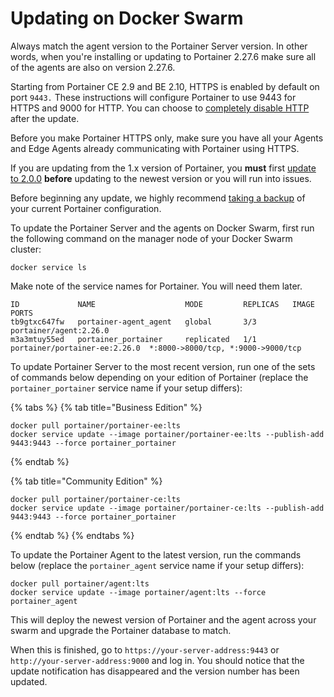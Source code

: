 # Updating on Docker Swarm


Always match the agent version to the Portainer Server version. In other words, when you're installing or updating to Portainer 2.27.6 make sure all of the agents are also on version 2.27.6.



Starting from Portainer CE 2.9 and BE 2.10, HTTPS is enabled by default on port `9443.` These instructions will configure Portainer to use 9443 for HTTPS  and 9000 for HTTP. You can choose to [completely disable HTTP](../../admin/settings/#force-https-only) after the update.&#x20;

Before you make Portainer HTTPS only, make sure you have all your Agents and Edge Agents already communicating with Portainer using HTTPS.&#x20;



If you are updating from the 1.x version of Portainer, you **must** first [update to 2.0.0](from-1.x.md) **before** updating to the newest version or you will run into issues.



Before beginning any update, we highly recommend [taking a backup](../../admin/settings/general.md#back-up-portainer) of your current Portainer configuration.


To update the Portainer Server and the agents on Docker Swarm, first run the following command on the manager node of your Docker Swarm cluster:

```
docker service ls 
```

Make note of the service names for Portainer. You will need them later.

```
ID             NAME                    MODE         REPLICAS   IMAGE                          PORTS
tb9gtxc647fw   portainer-agent_agent   global       3/3        portainer/agent:2.26.0
m3a3mtuy55ed   portainer_portainer     replicated   1/1        portainer/portainer-ee:2.26.0  *:8000->8000/tcp, *:9000->9000/tcp
```

To update Portainer Server to the most recent version, run one of the sets of commands below depending on your edition of Portainer (replace the `portainer_portainer` service name if your setup differs):

{% tabs %}
{% tab title="Business Edition" %}
```
docker pull portainer/portainer-ee:lts
docker service update --image portainer/portainer-ee:lts --publish-add 9443:9443 --force portainer_portainer
```
{% endtab %}

{% tab title="Community Edition" %}
```
docker pull portainer/portainer-ce:lts
docker service update --image portainer/portainer-ce:lts --publish-add 9443:9443 --force portainer_portainer
```
{% endtab %}
{% endtabs %}

To update the Portainer Agent to the latest version, run the commands below (replace the `portainer_agent` service name if your setup differs):

```
docker pull portainer/agent:lts
docker service update --image portainer/agent:lts --force portainer_agent 
```

This will deploy the newest version of Portainer and the agent across your swarm and upgrade the Portainer database to match.

When this is finished, go to `https://your-server-address:9443` or `http://your-server-address:9000` and log in. You should notice that the update notification has disappeared and the version number has been updated.
